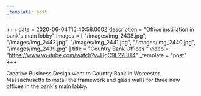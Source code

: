 ```yaml
---
_template: post
---
```


+++
date = 2020-06-04T15:40:58.000Z
description = "Office instillation in bank's main lobby"
images = [
  "/images/img_2438.jpg",
  "/images/img_2442.jpg",
  "/images/img_2441.jpg",
  "/images/img_2440.jpg",
  "/images/img_2439.jpg"
]
title = "Country Bank Offices "
video = "https://www.youtube.com/watch?v=HgC9L22BIT4"
_template = "post"
+++

Creative Business Design went to Country Bank in Worcester, Massachusetts to install the framework and glass walls for three new offices in the bank's main lobby.
